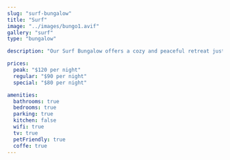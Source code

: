 ```yaml
---
slug: "surf-bungalow"
title: "Surf"
image: "../images/bungo1.avif"
gallery: "surf"
type: "bungalow"

description: "Our Surf Bungalow offers a cozy and peaceful retreat just steps from the beach. With rustic decor, comfortable beds, and a private bathroom, it's perfect for couples or small families looking to relax and enjoy the beauty of Playa Blanca."

prices:
  peak: "$120 per night"
  regular: "$90 per night"
  special: "$80 per night"

amenities:
  bathrooms: true
  bedrooms: true
  parking: true
  kitchen: false
  wifi: true
  tv: true
  petFriendly: true
  coffe: true
---
```

